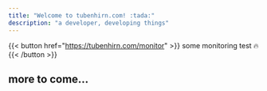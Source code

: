 ```yaml
---
title: "Welcome to tubenhirn.com! :tada:"
description: "a developer, developing things"
---
```


{{< button href="https://tubenhirn.com/monitor" >}}
some monitoring test :fire:
{{< /button >}}

## more to come...

